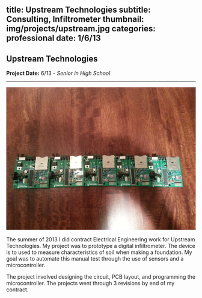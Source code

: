 title: Upstream Technologies
subtitle: Consulting, Infiltrometer
thumbnail: img/projects/upstream.jpg
categories: professional
date: 1/6/13
---
## Upstream Technologies
**Project Date:** 6/13 - *Senior in High School*

---

![boards](img/projects/upstream.jpg)

The summer of 2013 I did contract Electrical Engineering work for Upstream Technologies. My project was to prototype a digital infiltrometer. The device is to used to measure characteristics of soil when making a foundation. My goal was to automate this manual test through the use of sensors and a microcontroller.

The project involved designing the circuit, PCB layout, and programming the microcontroller. The projects went through 3 revisions by end of my contract.
